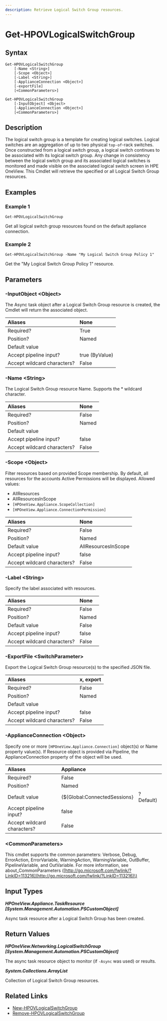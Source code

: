 ```yaml
---
description: Retrieve Logical Switch Group resources.
---
```


# Get-HPOVLogicalSwitchGroup

## Syntax

```text
Get-HPOVLogicalSwitchGroup
    [-Name <String>]
    [-Scope <Object>]
    [-Label <String>]
    [-ApplianceConnection <Object>]
    [-exportFile]
    [<CommonParameters>]
```

```text
Get-HPOVLogicalSwitchGroup
    [-InputObject] <Object>
    [-ApplianceConnection <Object>]
    [<CommonParameters>]
```

## Description

The logical switch group is a template for creating logical switches. Logical switches are an aggregation of up to two physical `top-of`-rack switches. Once constructed from a logical switch group, a logical switch continues to be associated with its logical switch group. Any change in consistency between the logical switch group and its associated logical switches is monitored and made visible on the associated logical switch screen in HPE OneView. This Cmdlet will retrieve the specified or all Logical Switch Group resources.

## Examples

### Example 1

```text
Get-HPOVLogicalSwitchGroup
```

Get all logical switch group resources found on the default appliance connection.

### Example 2

```text
Get-HPOVLogicalSwitchGroup -Name "My Logical Switch Group Policy 1"
```

Get the "My Logical Switch Group Policy 1" resource.

## Parameters

### -InputObject &lt;Object&gt;

The Async task object after a Logical Switch Group resource is created, the Cmdlet will return the associated object.

| Aliases | None |
| :--- | :--- |
| Required? | True |
| Position? | Named |
| Default value |  |
| Accept pipeline input? | true \(ByValue\) |
| Accept wildcard characters? | False |

### -Name &lt;String&gt;

The Logical Switch Group resource Name. Supports the \* wildcard character.

| Aliases | None |
| :--- | :--- |
| Required? | False |
| Position? | Named |
| Default value |  |
| Accept pipeline input? | false |
| Accept wildcard characters? | False |

### -Scope &lt;Object&gt;

Filter resources based on provided Scope membership. By default, all resources for the accounts Active Permissions will be displayed. Allowed values:

* AllResources
* AllResourcesInScope
* `[HPOneView.Appliance.ScopeCollection]`
* `[HPOneView.Appliance.ConnectionPermission]`

| Aliases | None |
| :--- | :--- |
| Required? | False |
| Position? | Named |
| Default value | AllResourcesInScope |
| Accept pipeline input? | false |
| Accept wildcard characters? | False |

### -Label &lt;String&gt;

Specify the label associated with resources.

| Aliases | None |
| :--- | :--- |
| Required? | False |
| Position? | Named |
| Default value | False |
| Accept pipeline input? | false |
| Accept wildcard characters? | False |

### -ExportFile &lt;SwitchParameter&gt;

Export the Logical Switch Group resource\(s\) to the specified JSON file.

| Aliases | x, export |
| :--- | :--- |
| Required? | False |
| Position? | Named |
| Default value |  |
| Accept pipeline input? | false |
| Accept wildcard characters? | False |

### -ApplianceConnection &lt;Object&gt;

Specify one or more `[HPOneView.Appliance.Connection]` object\(s\) or Name property value\(s\). If Resource object is provided via Pipeline, the ApplianceConnection property of the object will be used.

| Aliases | Appliance |  |
| :--- | :--- | :--- |
| Required? | False |  |
| Position? | Named |  |
| Default value | \(${Global:ConnectedSessions} | ? Default\) |
| Accept pipeline input? | false |  |
| Accept wildcard characters? | False |  |

### &lt;CommonParameters&gt;

This cmdlet supports the common parameters: Verbose, Debug, ErrorAction, ErrorVariable, WarningAction, WarningVariable, OutBuffer, PipelineVariable, and OutVariable. For more information, see about\_CommonParameters \([http://go.microsoft.com/fwlink/?LinkID=113216](http://go.microsoft.com/fwlink/?LinkID=113216)\)

## Input Types

_**HPOneView.Appliance.TaskResource \[System.Management.Automation.PSCustomObject\]**_

Async task resource after a Logical Switch Group has been created.

## Return Values

_**HPOneView.Networking.LogicalSwitchGroup \[System.Management.Automation.PSCustomObject\]**_

The async task resource object to monitor \(if `-Async` was used\) or results.

_**System.Collections.ArrayList**_ 

Collection of Logical Switch Group resources.

## Related Links

* [New-HPOVLogicalSwitchGroup](new-hpovlogicalswitchgroup.md)
* [Remove-HPOVLogicalSwitchGroup](remove-hpovlogicalswitchgroup.md)

